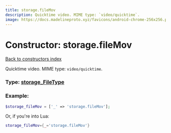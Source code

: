 ```yaml
---
title: storage.fileMov
description: Quicktime video. MIME type: `video/quicktime`.
image: https://docs.madelineproto.xyz/favicons/android-chrome-256x256.png
---
```

# Constructor: storage.fileMov  
[Back to constructors index](index.md)



Quicktime video. MIME type: `video/quicktime`.




### Type: [storage\_FileType](../types/storage_FileType.md)


### Example:

```php
$storage_fileMov = ['_' => 'storage.fileMov'];
```  


Or, if you're into Lua:

```lua
storage_fileMov={_='storage.fileMov'}

```


